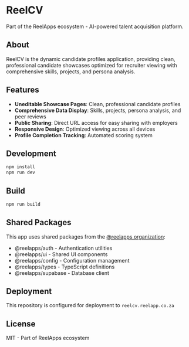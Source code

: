 # ReelCV

Part of the ReelApps ecosystem - AI-powered talent acquisition platform.

## About
ReelCV is the dynamic candidate profiles application, providing clean, professional candidate showcases optimized for recruiter viewing with comprehensive skills, projects, and persona analysis.

## Features
- **Uneditable Showcase Pages**: Clean, professional candidate profiles
- **Comprehensive Data Display**: Skills, projects, persona analysis, and peer reviews
- **Public Sharing**: Direct URL access for easy sharing with employers
- **Responsive Design**: Optimized viewing across all devices
- **Profile Completion Tracking**: Automated scoring system

## Development
```bash
npm install
npm run dev
```

## Build
```bash
npm run build
```

## Shared Packages
This app uses shared packages from the [@reelapps organization](https://github.com/NathiDhliso/ReelApps):
- @reelapps/auth - Authentication utilities
- @reelapps/ui - Shared UI components  
- @reelapps/config - Configuration management
- @reelapps/types - TypeScript definitions
- @reelapps/supabase - Database client

## Deployment
This repository is configured for deployment to `reelcv.reelapp.co.za`

## License
MIT - Part of ReelApps ecosystem
